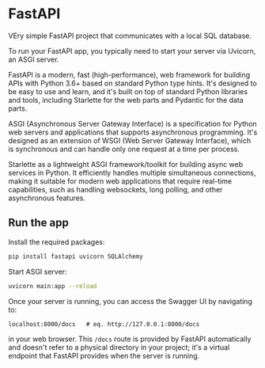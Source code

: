 # FastAPI
VEry simple FastAPI project that communicates with a local SQL database.


To run your FastAPI app, you typically need to start your server via Uvicorn, an ASGI server.

FastAPI is a modern, fast (high-performance), web framework for building APIs with Python 3.6+ based on standard Python type hints. It's designed to be easy to use and learn, and it's built on top of standard Python libraries and tools, including Starlette for the web parts and Pydantic for the data parts.

ASGI (Asynchronous Server Gateway Interface) is a specification for Python web servers and applications that supports asynchronous programming. It's designed as an extension of WSGI (Web Server Gateway Interface), which is synchronous and can handle only one request at a time per process. 

Starlette as a lightweight ASGI framework/toolkit for building async web services in Python. It efficiently handles multiple simultaneous connections, making it suitable for modern web applications that require real-time capabilities, such as handling websockets, long polling, and other asynchronous features. 


## Run the app

Install the required packages:
```bash
pip install fastapi uvicorn SQLAlchemy
```

Start ASGI server:
```bash
uvicorn main:app --reload
```

Once your server is running, you can access the Swagger UI by navigating to:
```url
localhost:8000/docs   # eq. http://127.0.0.1:8000/docs
```
in your web browser. This `/docs` route is provided by FastAPI automatically and doesn't refer to a physical directory in your project; it's a virtual endpoint that FastAPI provides when the server is running.

